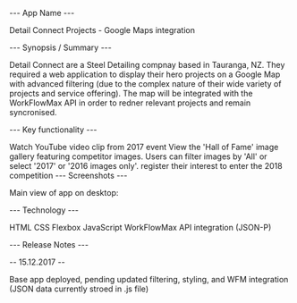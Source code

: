 --- App Name ---

Detail Connect Projects - Google Maps integration

--- Synopsis / Summary ---

Detail Connect are a Steel Detailing compnay based in Tauranga, NZ. They required a web application to display their hero projects on a Google Map with advanced filtering (due to the complex nature of their wide variety of projects and service offering). The map will be integrated with the WorkFlowMax API in order to redner relevant projects and remain syncronised.  

--- Key functionality ---

Watch YouTube video clip from 2017 event
View the 'Hall of Fame' image gallery featuring competitor images. Users can filter images by 'All' or select '2017' or '2016 images only'.
register their interest to enter the 2018 competition
--- Screenshots ---

Main view of app on desktop:

--- Technology ---

HTML
CSS
Flexbox
JavaScript 
WorkFlowMax API integration (JSON-P)

--- Release Notes ---

-- 15.12.2017 --

Base app deployed, pending updated filtering, styling, and WFM integration (JSON data currently stroed in .js file)